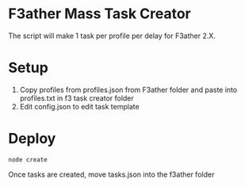 # F3ather Mass Task Creator
The script will make 1 task per profile per delay for F3ather 2.X.

# Setup
1. Copy profiles from profiles.json from F3ather folder and paste into profiles.txt in f3 task creator folder
2. Edit config.json to edit task template 

# Deploy
```
node create
```
Once tasks are created, move tasks.json into the f3ather folder
